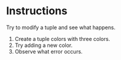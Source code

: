 # Instructions
Try to modify a tuple and see what happens.
1. Create a tuple colors with three colors.
2. Try adding a new color.
3. Observe what error occurs.
